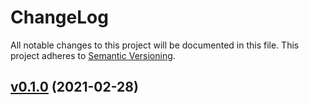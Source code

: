 # ChangeLog

All notable changes to this project will be documented in this file. This project adheres to [Semantic Versioning](http://semver.org/).

## [v0.1.0](https://github.com/KaiserLancelot/epub/releases/tag/v0.1.0) (2021-02-28)
